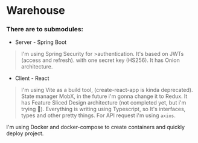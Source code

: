 # Warehouse
### There are to submodules:
* Server - Spring Boot 
> I'm using Spring Security for >authentication. It's based on JWTs (access and refresh). with one secret key (HS256). It has Onion architecture.
* Client - React
> I'm using Vite as a build tool, (create-react-app is kinda deprecated). State manager MobX, in the future i'm gonna change it to Redux. It has Feature Sliced Design architecture (not completed yet, but i'm trying 🥲). Everything is writing using Typescript, so It's interfaces, types and other pretty things.
For API request i'm  using `axios`.

I'm using Docker and docker-compose to create containers and quickly deploy project.